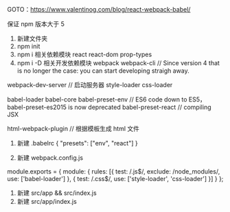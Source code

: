 GOTO：https://www.valentinog.com/blog/react-webpack-babel/

保证 npm 版本大于 5

1. 新建文件夹
1. npm init
1. npm i 相关依赖模块
  react
  react-dom
  prop-types
1. npm i -D 相关开发依赖模块
  webpack
  webpack-cli // Since version 4 that is no longer the case: you can start developing straigh away.

  webpack-dev-server // 启动服务器
  style-loader
  css-loader

  babel-loader
  babel-core
  babel-preset-env // ES6 code down to ES5，babel-preset-es2015 is now deprecated
  babel-preset-react // compiling JSX

  html-webpack-plugin // 根据模板生成 html 文件

1. 新建 .babelrc
  {
    "presets": ["env", "react"]
  }

1. 新建 webpack.config.js

  module.exports = {
    module: {
      rules: [{
        test: /\.js$/,
        exclude: /node_modules/,
        use: ['babel-loader']
      }, {
        test: /\.css$/,
        use: ['style-loader', 'css-loader']
      }]
    }
  };

1. 新建 src/app && src/index.js
1. 新建 src/app/index.js
